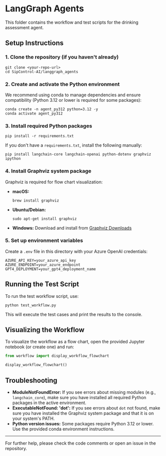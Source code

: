 # LangGraph Agents

This folder contains the workflow and test scripts for the drinking assessment agent.

## Setup Instructions

### 1. Clone the repository (if you haven't already)
```
git clone <your-repo-url>
cd SipControl-AI/langgraph_agents
```

### 2. Create and activate the Python environment
We recommend using conda to manage dependencies and ensure compatibility (Python 3.12 or lower is required for some packages):

```
conda create -n agent_py312 python=3.12 -y
conda activate agent_py312
```

### 3. Install required Python packages
```
pip install -r requirements.txt
```
If you don't have a `requirements.txt`, install the following manually:
```
pip install langchain-core langchain-openai python-dotenv graphviz ipython
```

### 4. Install Graphviz system package
Graphviz is required for flow chart visualization:
- **macOS:**
  ```
  brew install graphviz
  ```
- **Ubuntu/Debian:**
  ```
  sudo apt-get install graphviz
  ```
- **Windows:**
  Download and install from [Graphviz Downloads](https://graphviz.gitlab.io/download/)

### 5. Set up environment variables
Create a `.env` file in this directory with your Azure OpenAI credentials:
```
AZURE_API_KEY=your_azure_api_key
AZURE_ENDPOINT=your_azure_endpoint
GPT4_DEPLOYMENT=your_gpt4_deployment_name
```

## Running the Test Script

To run the test workflow script, use:
```
python test_workflow.py
```

This will execute the test cases and print the results to the console.

## Visualizing the Workflow

To visualize the workflow as a flow chart, open the provided Jupyter notebook (or create one) and run:
```python
from workflow import display_workflow_flowchart

display_workflow_flowchart()
```

## Troubleshooting
- **ModuleNotFoundError:** If you see errors about missing modules (e.g., `langchain_core`), make sure you have installed all required Python packages in the active environment.
- **ExecutableNotFound: 'dot':** If you see errors about `dot` not found, make sure you have installed the Graphviz system package and that it is on your system's PATH.
- **Python version issues:** Some packages require Python 3.12 or lower. Use the provided conda environment instructions.

---

For further help, please check the code comments or open an issue in the repository. 